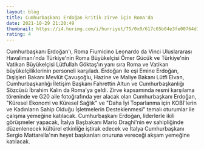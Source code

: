 ```yaml
--- 
layout: blog
title: Cumhurbaşkanı Erdoğan kritik zirve için Roma'da
date: 2021-10-29 21:20:49
thumbnail: https://i4.hurimg.com/i/hurriyet/75/0x0/617c65b04e3fe00764d1c1ac.jpg
rating: 4
---
```

Cumhurbaşkanı Erdoğan'ı, Roma Fiumicino Leonardo da Vinci Uluslararası Havalimanı'nda Türkiye'nin Roma Büyükelçisi Ömer Gücük ve Türkiye'nin Vatikan Büyükelçisi Lütfullah Göktaş'ın yanı sıra Roma ve Vatikan büyükelçiliklerinin personeli karşıladı. Erdoğan ile eşi Emine Erdoğan, Dışişleri Bakanı Mevlüt Çavuşoğlu, Hazine ve Maliye Bakanı Lütfi Elvan, Cumhurbaşkanlığı İletişim Başkanı Fahrettin Altun ve Cumhurbaşkanlığı Sözcüsü İbrahim Kalın da Roma'ya geldi.  Zirve kapsamında resmi karşılama töreninde ve G20 aile fotoğrafında yer alacak olan Cumhurbaşkanı Erdoğan, "Küresel Ekonomi ve Küresel Sağlık" ve "Daha İyi Toparlanma için KOBİ'lerin ve Kadınların Sahip Olduğu İşletmelerin Desteklenmesi" temalı oturumlar ile çalışma yemeğine katılacak. Cumhurbaşkanı Erdoğan, liderlerle ikili görüşmeler yapacak, İtalya Başbakanı Mario Draghi'nin ev sahipliğinde düzenlenecek kültürel etkinliğe iştirak edecek ve İtalya Cumhurbaşkanı Sergio Mattarella'nın heyet başkanları onuruna vereceği akşam yemeğine katılacak.